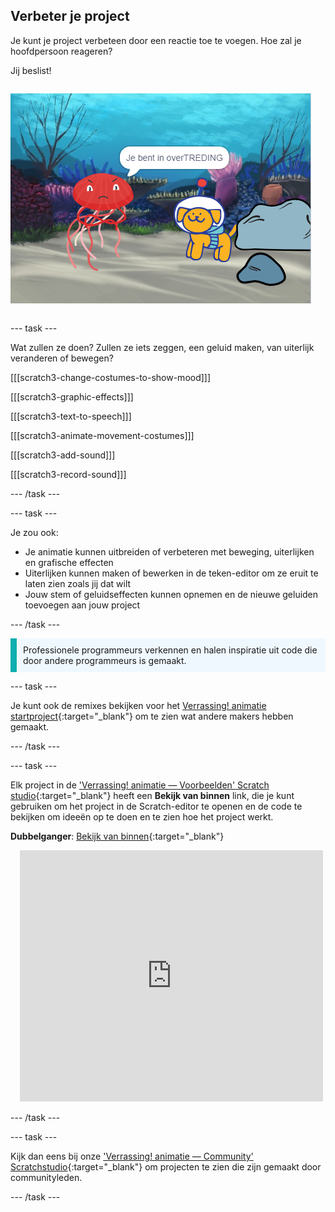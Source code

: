## Verbeter je project

<div style="display: flex; flex-wrap: wrap">
<div style="flex-basis: 200px; flex-grow: 1; margin-right: 15px;">
Je kunt je project verbeteen door een reactie toe te voegen. Hoe zal je hoofdpersoon reageren? 

Jij beslist!
</div>
<div>

![Het 'Overtreder'-project dat de reactie op de verrassing laat zien.](images/tresspass.png)

</div>
</div>

--- task ---

Wat zullen ze doen? Zullen ze iets zeggen, een geluid maken, van uiterlijk veranderen of bewegen?

[[[scratch3-change-costumes-to-show-mood]]]

[[[scratch3-graphic-effects]]]

[[[scratch3-text-to-speech]]]

[[[scratch3-animate-movement-costumes]]]

[[[scratch3-add-sound]]]

[[[scratch3-record-sound]]]

--- /task ---

--- task ---

Je zou ook:
+ Je animatie kunnen uitbreiden of verbeteren met beweging, uiterlijken en grafische effecten
+ Uiterlijken kunnen maken of bewerken in de teken-editor om ze eruit te laten zien zoals jij dat wilt
+ Jouw stem of geluidseffecten kunnen opnemen en de nieuwe geluiden toevoegen aan jouw project

--- /task ---

<p style="border-left: solid; border-width:10px; border-color: #0faeb0; background-color: aliceblue; padding: 10px;">
Professionele programmeurs verkennen en halen inspiratie uit code die door andere programmeurs is gemaakt. 
</p>

--- task ---

Je kunt ook de remixes bekijken voor het [Verrassing! animatie startproject](https://scratch.mit.edu/projects/582222532/remixes){:target="_blank"} om te zien wat andere makers hebben gemaakt.

--- /task ---

--- task ---

Elk project in de ['Verrassing! animatie — Voorbeelden' Scratch studio](https://scratch.mit.edu/studios/29075822){:target="_blank"} heeft een **Bekijk van binnen** link, die je kunt gebruiken om het project in de Scratch-editor te openen en de code te bekijken om ideeën op te doen en te zien hoe het project werkt.

**Dubbelganger**: [Bekijk van binnen](https://scratch.mit.edu/projects/595401074/editor){:target="_blank"}
<div class="scratch-preview" style="margin-left: 15px;">
  <iframe allowtransparency="true" width="485" height="402" src="https://scratch.mit.edu/projects/embed/595401074/?autostart=false" frameborder="0"></iframe>
</div>

--- /task ---

--- task ---

Kijk dan eens bij onze ['Verrassing! animatie — Community' Scratchstudio](https://scratch.mit.edu/studios/29079784){:target="_blank"} om projecten te zien die zijn gemaakt door communityleden.

--- /task ---

